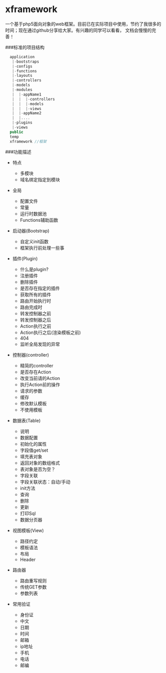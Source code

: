 xframework
==========
一个基于php5面向对象的web框架。目前已在实际项目中使用，节约了我很多的时间；现在通过github分享给大家。有兴趣的同学可以看看，
文档会慢慢的完善！

###标准的项目结构
```javascript
  application
   |-bootstraps
   |-configs
   |-functions
   |-layouts
   |-controllers
   |-models
   |-modules
   |  |-appName1
   |  |  |-controllers
   |  |  |-models
   |  |  |-views
   |  |-appName2
   |  |....
   |-plugins
   |-views
  public
  temp
  xframework //框架
```
###功能描述
- 特点
  - 多模块
  - 域名绑定指定到模块
  

- 全局
  - 配置文件
  - 常量
  - 运行时数据池
  - Functions辅助函数

- 启动器(Bootstrap)
  - 自定义init函数
  - 框架执行前处理一些事
  

- 插件(Plugin)
  - 什么是plugin?
  - 注册插件
  - 删除插件
  - 是否存在指定的插件
  - 获取所有的插件
  - 路由开始执行时
  - 路由完成时
  - 转发控制器之前
  - 转发控制器之后
  - Action执行之前
  - Action执行之后(渲染模板之前)
  - 404
  - 监听全局发现的异常


- 控制器(controller)
  - 精简的controller
  - 是否存在Action
  - 改变当前请的Action
  - 执行Action前的操作
  - 请求的参数
  - 缓存
  - 修改默认模板
  - 不使用模板
  

- 数据表(Table)
  - 说明
  - 数据配置
  - 初始化的属性
  - 字段值get/set
  - 填充表对象
  - 返回对象的数组格式
  - 表对象是否为空？
  - 字段关联
  - 字段关联状态：自动/手动
  - init方法
  - 查询
  - 删除
  - 更新
  - 打印Sql
  - 数据分页器

- 视图模板(View)
  - 路径约定
  - 模板语法
  - 布局
  - Header
 

- 路由器
  - 路由重写规则
  - 传统GET参数
  - 参数列表
  

- 常用验证
  - 身份证
  - 中文
  - 日期
  - 时间
  - 邮箱
  - ip地址
  - 手机
  - 电话
  - 邮编
